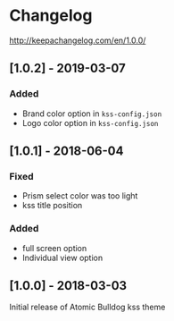 # Changelog

http://keepachangelog.com/en/1.0.0/

## [1.0.2] - 2019-03-07

### Added

- Brand color option in `kss-config.json`
- Logo color option in `kss-config.json`

## [1.0.1] - 2018-06-04

### Fixed

- Prism select color was too light
- kss title position

### Added

- full screen option
- Individual view option

## [1.0.0] - 2018-03-03

Initial release of Atomic Bulldog kss theme
